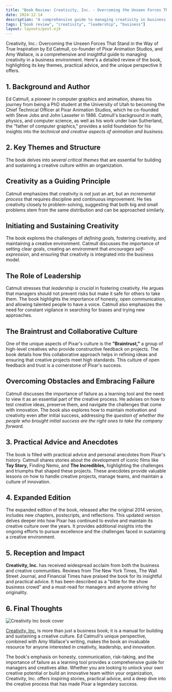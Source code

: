 ```yaml
---
title: "Book Review: Creativity, Inc. - Overcoming the Unseen Forces That Stand in the Way of True Inspiration"
date: 2024-12-14
description: "A comprehensive guide to managing creativity in business from Ed Catmull, co-founder of Pixar Animation Studios. Essential reading for leaders and creatives."
tags: ["book review", "creativity", "leadership", "business"]
layout: layouts/post.njk
---
```


Creativity, Inc.: Overcoming the Unseen Forces That Stand in the Way of True Inspiration by Ed Catmull, co-founder of Pixar Animation Studios, and Amy Wallace, is a comprehensive and insightful guide to managing creativity in a business environment. Here's a detailed review of the book, highlighting its key themes, practical advice, and the unique perspective it offers.


## 1. Background and Author

Ed Catmull, a pioneer in computer graphics and animation, shares his journey from being a PhD student at the University of Utah to becoming the Chief Technical Officer at Pixar Animation Studios, which he co-founded with Steve Jobs and John Lasseter in 1986. Catmull's background in math, physics, and computer science, as well as his work under Ivan Sutherland, the "father of computer graphics," provides a solid foundation for his insights into the *technical and creative aspects of animation and business.*

## 2. Key Themes and Structure

The book delves into *several critical themes* that are essential for building and sustaining a creative culture within an organization.

## Creativity as a Guiding Principle


Catmull emphasizes that creativity is not just an art, but an *incremental process* that requires discipline and continuous improvement. He ties creativity closely to problem-solving, suggesting that both big and small problems stem from the same distribution and can be approached similarly.

## Initiating and Sustaining Creativity

The book explores the challenges of *defining goals,* fostering creativity, and maintaining a creative environment. Catmull discusses the importance of setting clear goals, creating an environment that *encourages self-expression*, and ensuring that creativity is integrated into the business model.

## The Role of Leadership

Catmull stresses that *leadership is crucial* in fostering creativity. He argues that managers should not prevent risks but make it safe for others to take them. The book highlights the importance of honesty, open communication, and allowing talented people to have a voice. Catmull also emphasizes the need for constant vigilance in searching for biases and trying new approaches.

## The Braintrust and Collaborative Culture

One of the unique aspects of Pixar's culture is the **"Braintrust,"** a group of high-level creatives who provide constructive feedback on projects. The book details how this collaborative approach helps in refining ideas and ensuring that creative projects meet high standards. This culture of open feedback and trust is a cornerstone of Pixar's success.

## Overcoming Obstacles and Embracing Failure

Catmull discusses the importance of failure as a learning tool and the need to view it as an essential part of the creative process. He advises on how to test creative ideas, preserve them, and navigate the challenges that come with innovation. The book also explores how to maintain motivation and creativity even after initial success, addressing the *question of whether the people who brought initial success are the right ones to take the company forward.*

## 3. Practical Advice and Anecdotes

The book is filled with practical advice and personal anecdotes from Pixar's history. Catmull shares stories about the development of iconic films like **Toy Story,** Finding Nemo, and **The Incredibles,** highlighting the challenges and triumphs that shaped these projects. These anecdotes provide valuable lessons on how to handle creative projects, manage teams, and maintain a culture of innovation.

## 4. Expanded Edition

The expanded edition of the book, released after the original 2014 version, includes new chapters, postscripts, and reflections. This updated version delves deeper into how Pixar has continued to evolve and maintain its creative culture over the years. It provides additional insights into the ongoing efforts to pursue excellence and the challenges faced in sustaining a creative environment.

## 5. Reception and Impact

**Creativity, Inc.** has received widespread acclaim from both the business and creative communities. Reviews from The New York Times, The Wall Street Journal, and Financial Times have praised the book for its insightful and practical advice. It has been described as a "bible for the show business crowd" and a must-read for managers and anyone striving for originality.

## 6. Final Thoughts

![Creativity Inc book cover](https://blogger.googleusercontent.com/img/a/AVvXsEh0b5ONHu0Ae2waXQ19yL4vlikl9VOQuEnQtlwUJRKdZmJ4yUJwB8hDj9-g-EgZcpluV56M82OYxecp05s05nrPkQjsmaVqEu9zdM_01zAFFO2-Odi9VzNNt7cY4thJHMwccW4KvvQRIjLosH4Hof238orPs-zZHR2Hx8RqD5rF5NmG1HIwitGkwfyUbZsc)

[Creativity, Inc.](https://amzn.to/3OTTt8Y) is more than just a business book; it is a manual for building and sustaining a creative culture. Ed Catmull's unique perspective, combined with Amy Wallace's writing, makes the book an invaluable resource for anyone interested in creativity, leadership, and innovation.

The book's emphasis on honesty, communication, risk-taking, and the importance of failure as a learning tool provides a comprehensive guide for managers and creatives alike. Whether you are looking to unlock your own creative potential or build an innovative team within your organization, Creativity, Inc. offers inspiring stories, practical advice, and a deep dive into the creative process that has made Pixar a legendary success.